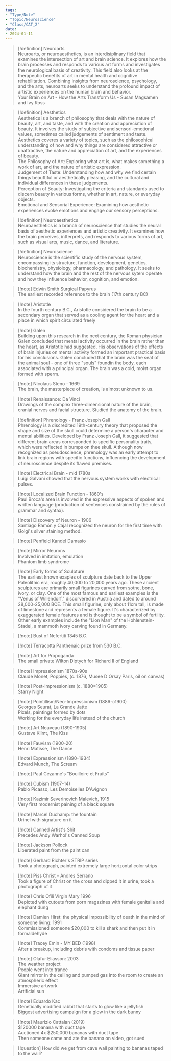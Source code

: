 ```yaml
---
tags:  
- "Type/Note"  
- "Topic/Neuroscience"  
- "Class/CAT_2"  
date:  
- 2024-01-11  
---
```

  
> [!definition] Neuroarts  
> Neuroarts, or neuroaesthetics, is an interdisiplinary field that examines the intersection of art and brain science. It explores how the brain processes and responds to various art forms and investigates the neurological basis of creativity. This field also looks at the therapeutic benefits of art in mental health and cognitive rehabilitation. Combining insights from neuroscience, psychology, and the arts, neuroarts seeks to understand the profound impact of artistic experiences on the human brain and behavior.  
> Your Brain on Art - How the Arts Transform Us - Susan Magsamen and Ivy Ross  
  
> [!definition] Aesthetics  
> Aesthetics is a branch of philosophy that deals with the nature of beauty, art, and taste, and with the creation and appreciation of beauty. It involves the study of subjective and sensori-emotional values, sometimes called judgements of sentiment and taste. Aesthetics coveres a variety of topics, such as the philosophical understanding of how and why things are considered attractive or unattractive, the nature and appreciation of art, and the experiences of beauty.  
> The Philosophy of Art: Exploring what art is, what makes something a work of art, and the nature of artistic expression.  
> Judgement of Taste: Understanding how and why we find certain things beauftiful or aesthetically pleasing, and the cultural and individual differences in these judgements.  
> Perception of Beauty: Investigating the criteria and standards used to discern beauty in various forms, whether in art, nature, or everyday objects.  
> Emotional and Sensorial Experience: Examining how aesthetic experiences evoke emotions and engage our sensory perceptions.  
  
> [!definition] Neuroaesthetics  
> Neuroaesthetics is a branch of neuroscience that studies the neural basis of aesthetic experiences and artistic creativity. It examines how the brain perceives, intterprets, and responds to various forms of art, such as visual arts, music, dance, and literature.  
  
> [!definition] Neuroscience  
> Neuroscience is the scientific study of the nervous system, encompassing its structure, function, development, genetics, biochemistry, physiology, pharmacology, and pathology. It seeks to understand how the brain and the rest of the nervous sytem operate and how they influence behavior, cognition, and emotion.  
  
> [!note] Edwin Smith Surgical Papyrus  
> The earliest recorded reference to the brain (17th century BC)  
  
> [!note] Aristotle  
> In the fourth century B.C., Aristotle considered the brain to be a secondary organ that served as a cooling agent for the heart and a place in which spirit circulated freely  
  
> [!note] Galen  
> Building upon this research in the next century, the Roman physician Galen concluded that mental activity occurred in the brain rather than the heart, as Aristotle had suggested. His observations of the effects of brain injuries on mental activity formed an important practical basis for his conclusions. Galen concluded that the brain was the seat of the animal soul - one of three "souls" foundin the body, each associated with a principal organ. The brain was a cold, moist organ formed with sperm.  
  
> [!note] Nicolaus Steno - 1669  
> The brain, the masterpiece of creation, is almost unknown to us.  
  
> [!note] Renaissance: Da Vinci  
> Drawings of the complex three-dimensional nature of the brain, cranial nerves and facial structure. Studied the anatomy of the brain.  
  
> [!definition] Phrenology - Franz Joseph Gall  
> Phrenology is a discredited 19th-century theory that proposed the shape and size of the skull could determine a person's character and mental abilities. Developed by Franz Joseph Gall, it suggested that different brain areas corresponded to specific personality traits, which were reflected in bumps on thee skull. Although now recognized as pseudoscience, phrenology was an early attempt to link brain regions with specific functions, influencing the development of neuroscience despite its flawed premises.  
  
> [!note] Electrical Brain - mid 1780s  
> Luigi Galvani showed that the nervous system works with electrical pulses.  
  
> [!note] Localized Brain Function - 1860's  
> Paul Broca's area is involved in the expressive aspects of spoken and written language (production of sentences constrained by the rules of grammar and syntax).  
  
> [!note] Discovery of Neuron - 1906  
> Santiago Ramón y Cajal recognized the neuron for the first time with Golgi's silver staining method.  
  
> [!note] Penfield Kandel Damasio  
  
> [!note] Mirror Neurons  
> Involved in imitation, emulation  
> Phantom limb syndrome  
  
> [!note] Early forms of Sculpture  
> The earliest known exaples of sculpture date back to the Upper Paleolithic era, roughly 40,000 to 20,000 years ago. These ancient sculptures are primarily small figurines carved from sotne, bone, ivory, or clay. One of the most famous and earliest examples is the "Venus of Willendorf," discorvered in Austria and dated to around 28,000-25,000 BCE. This small figurine, only about 11cm tall, is made of limestone and represents a female figure. It's characterized by exaggerated female features and is thought to be a symbol of fertility. Other early examples include the "Lion Man" of the Hohlenstein-Stadel, a mammoth ivory carving found in Germany.  
  
> [!note] Bust of Nefertiti 1345 B.C.  
  
> [!note] Terracotta Panthenaic prize from 530 B.C.  
  
> [!note] Art for Propoganda  
> The small private Wilton Diptych for Richard II of England  
  
> [!note] Impressionism 1870s-90s  
> Claude Monet, Poppies, (c. 1876, Musee D'Orsay Paris, oil on canvas)  
  
> [!note] Post-Impressionism (c. 1880=1905)  
> Starry Night  
  
> [!note] Pointillism/Neo-Impressionism (1886-c1900)  
> Georges Seurat, La Grande Jatte  
> Pixels, paintings formed by dots  
> Working for the everyday life instead of the church  
  
> [!note] Art Nouveau (1890-1905)  
> Gustave Klimt, The Kiss  
  
> [!note] Fauvism (1900-20)  
> Henri Matisse, The Dance  
  
> [!note] Expressionism (1890-1934)  
> Edvard Munch, The Scream  
  
> [!note] Paul Cézanne's "Bouilloire et Fruits"  
  
> [!note] Cubism (1907-14)  
> Pablo Picasso, Les Demoiselles D'Avignon  
  
> [!note] Kazimir Severinovich Malevich, 1915  
> Very first modernist paining of a black square  
  
> [!note] Marcel Duchamp: the fountain  
> Urinel with signature on it  
  
> [!note] Canned Artist's Shit  
> Precedes Andy Warhol's Canned Soup  
  
> [!note] Jackson Pollock  
> Liberated paint from the paint can  
  
> [!note] Gerhard Richter's STRIP series  
> Took a photograph, painted extremely large horizontal color strips  
  
> [!note] Piss Christ - Andres Serrano  
> Took a figure of Christ on the cross and dipped it in urine, took a photograph of it  
  
> [!note] Chris Ofili Virgin Mary 1996  
> Depicted with cutouts from porn magazines with female genitalia and elephant dung  
  
> [!note] Damien Hirst: the physical impossibility of death in the mind of someone living: 1991  
> Commissioned someone $20,000 to kill a shark and then put it in formaldehyde  
  
> [!note] Tracey Emin - MY BED (1998)  
> After a breakup, including debris with condoms and tissue paper  
  
> [!note] Olafur Eliasson: 2003  
> The weather project  
> People went into trance  
> Giant mirror in the ceiling and pumped gas into the room to create an atmospheric effect  
> Immersive artwork  
> Artificial sun  
  
> [!note] Eduardo Kac  
> Genetically modified rabbit that starts to glow like a jellyfish  
> Biggest advertising campaign for a glow in the dark bunny  
  
> [!note] Maurizio Cattalan (2019)  
> $120000 banana with duct tape  
> Auctioned 4x $250,000 bananas with duct tape  
> Then someone came and ate the banana on video, got sued  
  
> [!question] How did we get from cave wall painting to bananas taped to the wall?  
